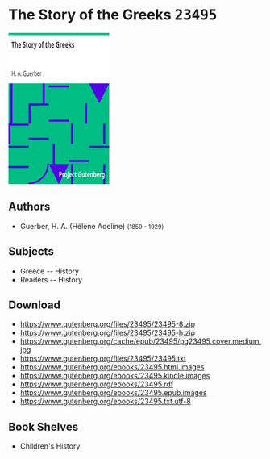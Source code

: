 # The Story of the Greeks <kbd>23495</kbd>

![](./cover.medium.jpg "")

## Authors


 - Guerber, H. A. (Hélène Adeline) <small>(1859 - 1929)</small>

## Subjects


 - Greece -- History
 - Readers -- History

## Download


 - https://www.gutenberg.org/files/23495/23495-8.zip
 - https://www.gutenberg.org/files/23495/23495-h.zip
 - https://www.gutenberg.org/cache/epub/23495/pg23495.cover.medium.jpg
 - https://www.gutenberg.org/files/23495/23495.txt
 - https://www.gutenberg.org/ebooks/23495.html.images
 - https://www.gutenberg.org/ebooks/23495.kindle.images
 - https://www.gutenberg.org/ebooks/23495.rdf
 - https://www.gutenberg.org/ebooks/23495.epub.images
 - https://www.gutenberg.org/ebooks/23495.txt.utf-8

## Book Shelves


 - Children's History
